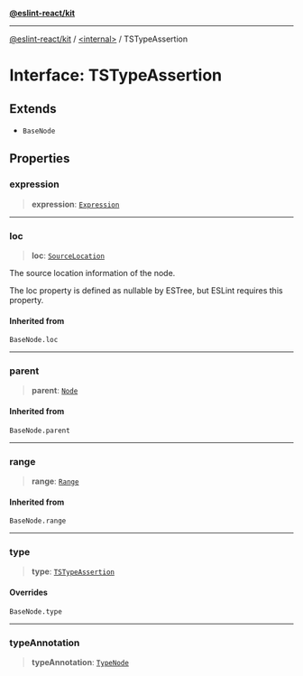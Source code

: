[**@eslint-react/kit**](../../README.md)

***

[@eslint-react/kit](../../README.md) / [\<internal\>](../README.md) / TSTypeAssertion

# Interface: TSTypeAssertion

## Extends

- `BaseNode`

## Properties

### expression

> **expression**: [`Expression`](../type-aliases/Expression.md)

***

### loc

> **loc**: [`SourceLocation`](SourceLocation.md)

The source location information of the node.

The loc property is defined as nullable by ESTree, but ESLint requires this property.

#### Inherited from

`BaseNode.loc`

***

### parent

> **parent**: [`Node`](../type-aliases/Node.md)

#### Inherited from

`BaseNode.parent`

***

### range

> **range**: [`Range`](../type-aliases/Range.md)

#### Inherited from

`BaseNode.range`

***

### type

> **type**: [`TSTypeAssertion`](../README.md#tstypeassertion)

#### Overrides

`BaseNode.type`

***

### typeAnnotation

> **typeAnnotation**: [`TypeNode`](../type-aliases/TypeNode.md)
